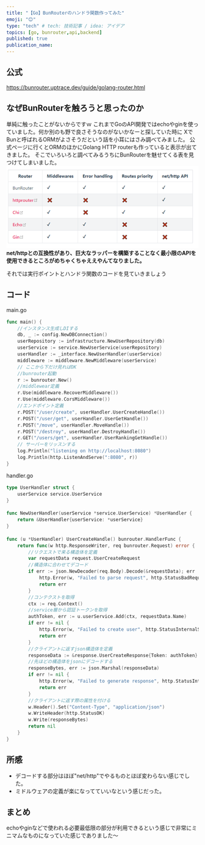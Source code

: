 ```yaml
---
title: "【Go】BunRouterのハンドラ関数作ってみた"
emoji: "😊"
type: "tech" # tech: 技術記事 / idea: アイデア
topics: [go, bunrouter,api,backend]
published: true
publication_name: 
---
```

## 公式
https://bunrouter.uptrace.dev/guide/golang-router.html

## なぜBunRouterを触ろうと思ったのか
単純に触ったことがないからですｗ
これまでGoのAPI開発ではechoやginを使っていました。何か別のも野で良さそうなのがないかなーと探していた時に
XでBunと呼ばれるORMがよさそうだという話を小耳にはさみ調べてみました。
公式ページに行くとORMのほかにGolang HTTP routerも作っていると表示が出てきました。
そこでいろいろと調べてみるうちにBunRouterを魅せてくる表を見つけてしまいました。
![img.png](/images/3fb325e6ab4738/img.png)
**net/httpとの互換性があり、巨大なラッパーを構築することなく最小限のAPIを使用できるところがめちゃくちゃええやんてなりました。**

それでは実行ポイントとハンドラ関数のコードを見ていきましょう

## コード
main.go
```go
func main() {
	//インスタンス生成しDIする
	db, _ := config.NewDBConnection()
	userRepository := infrastructure.NewUserRepository(db)
	userService := service.NewUserService(userRepository)
	userHandler := _interface.NewUserHandler(userService)
	middleware := middleware.NewMiddleware(userService)
    // ここから下だけ見ればOK
	//bunrouter起動
    r := bunrouter.New()
	//middlewear定義
	r.Use(middleware.RecoverMiddleware())
	r.Use(middleware.CorsMiddleware())
	//エンドポイント定義
	r.POST("/user/create", userHandler.UserCreateHandle())
	r.POST("/user/get", userHandler.UserGetHandle())
	r.POST("/move", userHandler.MoveHandle())
	r.POST("/destroy", userHandler.DestroyHandle())
	r.GET("/users/get", userHandler.UserRankingGetHandle())
    // サーバーをリッスンする
	log.Println("listening on http://localhost:8080")
	log.Println(http.ListenAndServe(":8080", r))
}
```
handler.go
```go
type UserHandler struct {
	userService service.UserService
}

func NewUserHandler(userService *service.UserService) *UserHandler {
	return &UserHandler{userService: *userService}
}

func (u *UserHandler) UserCreateHandle() bunrouter.HandlerFunc {
	return func(w http.ResponseWriter, req bunrouter.Request) error {
		//リクエストで来る構造体を定義
		var requestData request.UserCreateRequest
		//構造体に合わせてデコード
		if err := json.NewDecoder(req.Body).Decode(&requestData); err != nil {
			http.Error(w, "Failed to parse request", http.StatusBadRequest)
			return err
		}
        //コンテクストを取得
		ctx := req.Context()
		//service層から認証トークンを取得
		authToken, err := u.userService.Add(ctx, requestData.Name)
		if err != nil {
			http.Error(w, "Failed to create user", http.StatusInternalServerError)
			return err
		}
		//クライアントに返すjson構造体を定義
		responseData := &response.UserCreateResponse{Token: authToken}
		//先ほどの構造体をjsonにデコードする
		responseBytes, err := json.Marshal(responseData)
		if err != nil {
			http.Error(w, "Failed to generate response", http.StatusInternalServerError)
			return err
		}
        //クライアントに返す際の属性を付ける
		w.Header().Set("Content-Type", "application/json")
		w.WriteHeader(http.StatusOK)
		w.Write(responseBytes)
		return nil
	}
}
```
## 所感
- デコードする部分はほぼ"net/http"でやるものとほぼ変わらない感じでした。
- ミドルウェアの定義が楽になってていいなという感じだった。

## まとめ
echoやginなどで使われる必要最低限の部分が利用できるという感じで非常にミニマムなものになっていた感じでありました～
